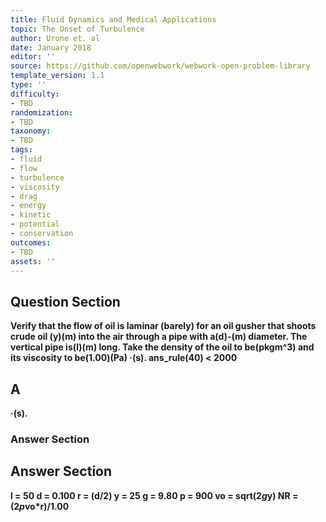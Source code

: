 ```yaml
---
title: Fluid Dynamics and Medical Applications
topic: The Onset of Turbulence
author: Urone et. al
date: January 2018
editor: ''
source: https://github.com/openwebwork/webwork-open-problem-library
template_version: 1.1
type: ''
difficulty:
- TBD
randomization:
- TBD
taxonomy:
- TBD
tags:
- fluid
- flow
- turbulence
- viscosity
- drag
- energy
- kinetic
- potential
- conservation
outcomes:
- TBD
assets: ''
---
```


## Question Section 

<b>
Verify that the flow of oil is laminar (barely) for an oil gusher that shoots crude oil
(y)(m) into the air through a pipe with a(d)-(m) diameter. The vertical pipe is(l)(m) long. Take the density of the oil to be(pkgm^3) and its viscosity to be(1.00)(Pa) &middot;(s).
ans_rule(40) < 2000

## A
&middot;(s).
### Answer Section


## Answer Section

l = 50
d = 0.100
r = (d/2)
y = 25
g = 9.80
p = 900
vo = sqrt(2*g*y)
NR = (2*p*vo*r)/1.00